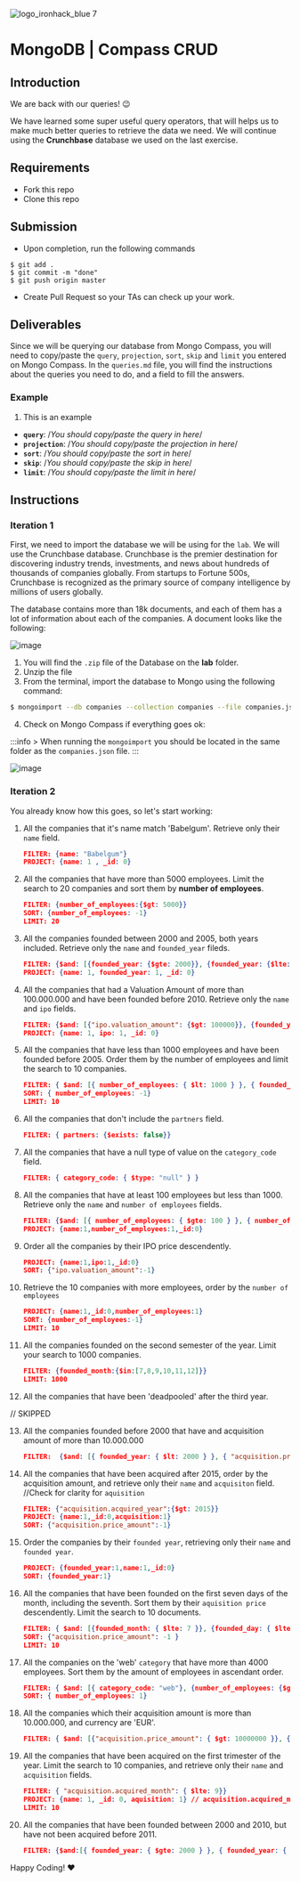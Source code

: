 ![logo_ironhack_blue 7](https://user-images.githubusercontent.com/23629340/40541063-a07a0a8a-601a-11e8-91b5-2f13e4e6b441.png)

# MongoDB | Compass CRUD

## Introduction

We are back with our queries! :wink:

We have learned some super useful query operators, that will helps us to make much better queries to retrieve the data we need. We will continue using the **Crunchbase** database we used on the last exercise.


## Requirements

- Fork this repo
- Clone this repo


## Submission

- Upon completion, run the following commands
```
$ git add .
$ git commit -m "done"
$ git push origin master
```
- Create Pull Request so your TAs can check up your work.


## Deliverables

Since we will be querying our database from Mongo Compass, you will need to copy/paste the `query`, `projection`, `sort`, `skip` and `limit` you entered on Mongo Compass. In the `queries.md` file, you will find the instructions about the queries you need to do, and a field to fill the answers.

### Example

1. This is an example
 - **`query`**: /*You should copy/paste the query in here*/
 - **`projection`**: /*You should copy/paste the projection in here*/
 - **`sort`**: /*You should copy/paste the sort in here*/
 - **`skip`**: /*You should copy/paste the skip in here*/
 - **`limit`**: /*You should copy/paste the limit in here*/

## Instructions

### Iteration 1

First, we need to import the database we will be using for the `lab`. We will use the Crunchbase database. Crunchbase is the premier destination for discovering industry trends, investments, and news about hundreds of thousands of companies globally. From startups to Fortune 500s, Crunchbase is recognized as the primary source of company intelligence by millions of users globally.

The database contains more than 18k documents, and each of them has a lot of information about each of the companies. A document looks like the following:

![image](https://user-images.githubusercontent.com/23629340/36494916-d6db1770-1733-11e8-903e-5119b3c1b688.png)

1. You will find the `.zip` file of the Database on the **lab** folder.
2. Unzip the file
3. From the terminal, import the database to Mongo using the following command:
```bash
$ mongoimport --db companies --collection companies --file companies.json
```
4. Check on Mongo Compass if everything goes ok:

:::info >
When running the `mongoimport` you should be located in the same folder as the `companies.json` file.
:::

![image](https://user-images.githubusercontent.com/23629340/36534191-1f1bc5ec-17c6-11e8-9463-4945679b98c0.png)


### Iteration 2

You already know how this goes, so let's start working:

1. All the companies that it's name match 'Babelgum'. Retrieve only their `name` field.

    ```json
    FILTER: {name: "Babelgum"}
    PROJECT: {name: 1 , _id: 0}
    ```

2. All the companies that have more than 5000 employees. Limit the search to 20 companies and sort them by **number of employees**.

    ```json
    FILTER: {number_of_employees:{$gt: 5000}}
    SORT: {number_of_employees: -1}
    LIMIT: 20
    ```

3. All the companies founded between 2000 and 2005, both years included. Retrieve only the `name` and `founded_year` fileds.

    ```json
    FILTER: {$and: [{founded_year: {$gte: 2000}}, {founded_year: {$lte: 2005}}]}
    PROJECT: {name: 1, founded_year: 1, _id: 0}
    ```

4. All the companies that had a Valuation Amount of more than 100.000.000 and have been founded before 2010. Retrieve only the `name` and `ipo` fields.

    ```json
    FILTER: {$and: [{"ipo.valuation_amount": {$gt: 100000}}, {founded_year: {$lt: 2010}}]}
    PROJECT: {name: 1, ipo: 1, _id: 0}
    ```

5. All the companies that have less than 1000 employees and have been founded before 2005. Order them by the number of employees and limit the search to 10 companies.

    ```json
    FILTER: { $and: [{ number_of_employees: { $lt: 1000 } }, { founded_year: { $lte: 2005 } }] }
    SORT: { number_of_employees: -1}
    LIMIT: 10
    ```

6. All the companies that don't include the `partners` field.

    ```json
    FILTER: { partners: {$exists: false}}
    ```

7. All the companies that have a null type of value on the `category_code` field.

    ```json
    FILTER: { category_code: { $type: "null" } }
    ```

8. All the companies that have at least 100 employees but less than 1000. Retrieve only the `name` and `number of employees` fields.

    ```json
    FILTER: {$and: [{ number_of_employees: { $gte: 100 } }, { number_of_employees: { $lt: 1000 } }]}
    PROJECT: {name:1,number_of_employees:1,_id:0}
    ```

9. Order all the companies by their IPO price descendently.

    ```json
    PROJECT: {name:1,ipo:1,_id:0}
    SORT: {"ipo.valuation_amount":-1}
    ```

10. Retrieve the 10 companies with more employees, order by the `number of employees`

    ```json
    PROJECT: {name:1,_id:0,number_of_employees:1}
    SORT: {number_of_employees:-1}
    LIMIT: 10
    ```

11. All the companies founded on the second semester of the year. Limit your search to 1000 companies.

    ```json
    FILTER: {founded_month:{$in:[7,8,9,10,11,12]}}
    LIMIT: 1000
    ```

12. All the companies that have been 'deadpooled' after the third year.

// SKIPPED

13. All the companies founded before 2000 that have and acquisition amount of more than 10.000.000

    ```json
    FILTER:  {$and: [{ founded_year: { $lt: 2000 } }, { "acquisition.price_amount": { $gt: 10000000 } }]}
    ```

14. All the companies that have been acquired after 2015, order by the acquisition amount, and retrieve only their `name` and `acquisiton` field. //Check for clarity for `aquisition`

    ```json
    FILTER: {"acquisition.acquired_year":{$gt: 2015}}
    PROJECT: {name:1,_id:0,acquisition:1}
    SORT: {"acquisition.price_amount":-1}
    ```

15. Order the companies by their `founded year`, retrieving only their `name` and `founded year`.

    ```json
    PROJECT: {founded_year:1,name:1,_id:0}
    SORT: {founded_year:1}
    ```

16. All the companies that have been founded on the first seven days of the month, including the seventh. Sort them by their `aquisition price` descendently. Limit the search to 10 documents.

    ```json
    FILTER: { $and: [{founded_month: { $lte: 7 }}, {founded_day: { $lte: 7} }] }
    SORT: {"acquisition.price_amount": -1 }
    LIMIT: 10
    ```

17. All the companies on the 'web' `category` that have more than 4000 employees. Sort them by the amount of employees in ascendant order.

    ```json
    FILTER: { $and: [{ category_code: "web"}, {number_of_employees: {$gt: 4000}}] }
    SORT: { number_of_employees: 1}
    ```

18. All the companies which their acquisition amount is more than 10.000.000, and currency are 'EUR'.

    ```json
    FILTER: { $and: [{"acquisition.price_amount": { $gt: 10000000 }}, { "acquisition.price_currency_code": "EUR"}] }
    ```

19. All the companies that have been acquired on the first trimester of the year. Limit the search to 10 companies, and retrieve only their `name` and `acquisition` fields.

    ```json
    FILTER: { "acquisition.acquired_month": { $lte: 9}}
    PROJECT: {name: 1, _id: 0, aquisition: 1} // acquisition.acquired_month displayed for verification
    LIMIT: 10
    ```

20. All the companies that have been founded between 2000 and 2010, but have not been acquired before 2011.

    ```json
    FILTER: {$and:[{ founded_year: { $gte: 2000 } }, { founded_year: { $lte: 2010} }, {"acquisitions.acquired_year": {$gt: 2011}}]}
    ```


Happy Coding! :heart:
